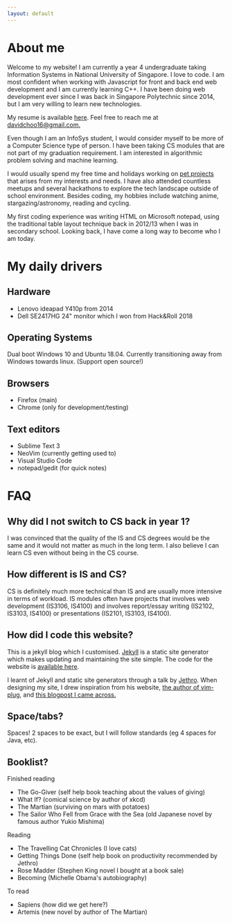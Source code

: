 ```yaml
---
layout: default
---
```


# About me
Welcome to my website! I am currently a year 4 undergraduate taking Information
Systems in National University of Singapore. I love to code. I am most confident
when working with Javascript for front and back end web development and I am
currently learning C++. I have been doing web development ever since I was back
in Singapore Polytechnic since 2014, but I am very willing to learn new
technologies.

My resume is available
[here](https://github.com/davidchoo12/Awesome-CV/blob/master/resume.pdf). Feel
free to reach me at [davidchoo16@gmail.com.](mailto:davidchoo16@gmail.com)

Even though I am an InfoSys student, I would consider myself to be more of a
Computer Science type of person. I have been taking CS modules that are not part
of my graduation requirement. I am interested in algorithmic problem solving and
machine learning.

I would usually spend my free time and holidays working on
[pet projects](/projects) that arises from my interests and needs. I have also
attended countless meetups and several hackathons to explore the tech landscape
outside of school environment. Besides coding, my hobbies include watching
anime, stargazing/astronomy, reading and cycling.

My first coding experience was writing HTML on Microsoft notepad, using the
traditional table layout technique back in 2012/13 when I was in secondary
school. Looking back, I have come a long way to become who I am today.

# My daily drivers

## Hardware
- Lenovo ideapad Y410p from 2014
- Dell SE2417HG 24" monitor which I won from Hack&Roll 2018

## Operating Systems
Dual boot Windows 10 and Ubuntu 18.04. Currently transitioning away from Windows
towards linux. (Support open source!)

## Browsers
- Firefox (main)
- Chrome (only for development/testing)

## Text editors
- Sublime Text 3
- NeoVim (currently getting used to)
- Visual Studio Code
- notepad/gedit (for quick notes)

# FAQ

## Why did I not switch to CS back in year 1?
I was convinced that the quality of the IS and CS degrees would be the same and
it would not matter as much in the long term. I also believe I can learn CS
even without being in the CS course.

## How different is IS and CS?
CS is definitely much more technical than IS and are usually more intensive in
terms of workload. IS modules often have projects that involves web development
(IS3106, IS4100) and involves report/essay writing (IS2102, IS3103, IS4100) or
presentations (IS2101, IS3103, IS4100).

## How did I code this website?
This is a jekyll blog which I customised. [Jekyll](https://jekyllrb.com/) is a
static site generator which makes updating and maintaining the site simple. The
code for the website is [available
here](https://github.com/davidchoo12/my-jekyll-blog).

I learnt of Jekyll and static site generators through a talk by
[Jethro](https://braindump.jethro.dev/). When designing my site, I drew
inspiration from his website, [the author of vim-plug](https://junegunn.kr/),
and [this blogpost I came
across.](https://codinfox.github.io/dev/2015/03/06/use-tags-and-categories-in-your-jekyll-based-github-pages/)

## Space/tabs?
Spaces! 2 spaces to be exact, but I will follow standards (eg 4 spaces for Java,
etc).

## Booklist?
Finished reading
- The Go-Giver (self help book teaching about the values of giving)
- What If? (comical science by author of xkcd)
- The Martian (surviving on mars with potatoes)
- The Sailor Who Fell from Grace with the Sea (old Japanese novel by famous
  author Yukio Mishima)

Reading
- The Travelling Cat Chronicles (I love cats)
- Getting Things Done (self help book on productivity recommended by Jethro)
- Rose Madder (Stephen King novel I bought at a book sale)
- Becoming (Michelle Obama's autobiography)

To read
- Sapiens (how did we get here?)
- Artemis (new novel by author of The Martian)

